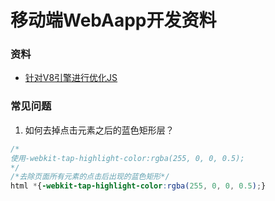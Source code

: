 移动端WebAapp开发资料
=============================

### 资料
+ [针对V8引擎进行优化JS](https://github.com/petkaantonov/bluebird/wiki/Optimization-killers)


### 常见问题
1. 如何去掉点击元素之后的蓝色矩形层？
```css
/*
使用-webkit-tap-highlight-color:rgba(255, 0, 0, 0.5);
*/
/*去除页面所有元素的点击后出现的蓝色矩形*/
html *{-webkit-tap-highlight-color:rgba(255, 0, 0, 0.5);}
```
